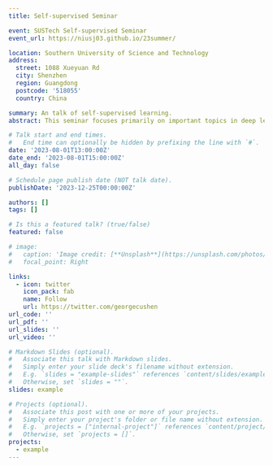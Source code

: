 ```yaml
---
title: Self-supervised Seminar

event: SUSTech Self-supervised Seminar
event_url: https://niusj03.github.io/23summer/

location: Southern University of Science and Technology
address:
  street: 1088 Xueyuan Rd
  city: Shenzhen
  region: Guangdong
  postcode: '518055'
  country: China

summary: An talk of self-supervised learning.
abstract: This seminar focuses primarily on important topics in deep learning, specifically self-supervised learning. The topics will range from an introduction to self-supervised learning to the latest advancements. We also welcome individuals from related fields to share their insights, such as transfer learning, meta-learning, and so on. Depending on our progress, some signigicant and parctical topics like optimizers and backbones may also incorporated as additional sessions.

# Talk start and end times.
#   End time can optionally be hidden by prefixing the line with `#`.
date: '2023-08-01T13:00:00Z'
date_end: '2023-08-01T15:00:00Z'
all_day: false

# Schedule page publish date (NOT talk date).
publishDate: '2023-12-25T00:00:00Z'

authors: []
tags: []

# Is this a featured talk? (true/false)
featured: false

# image:
#   caption: 'Image credit: [**Unsplash**](https://unsplash.com/photos/bzdhc5b3Bxs)'
#   focal_point: Right

links:
  - icon: twitter
    icon_pack: fab
    name: Follow
    url: https://twitter.com/georgecushen
url_code: ''
url_pdf: ''
url_slides: ''
url_video: ''

# Markdown Slides (optional).
#   Associate this talk with Markdown slides.
#   Simply enter your slide deck's filename without extension.
#   E.g. `slides = "example-slides"` references `content/slides/example-slides.md`.
#   Otherwise, set `slides = ""`.
slides: example

# Projects (optional).
#   Associate this post with one or more of your projects.
#   Simply enter your project's folder or file name without extension.
#   E.g. `projects = ["internal-project"]` references `content/project/deep-learning/index.md`.
#   Otherwise, set `projects = []`.
projects:
  - example
---
```

